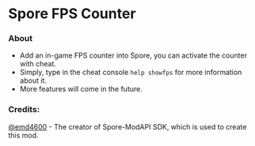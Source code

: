 # Spore FPS Counter
### About
- Add an in-game FPS counter into Spore, you can activate the counter with cheat.
- Simply, type in the cheat console `help showfps` for more information about it.
- More features will come in the future.
### Credits:
[@emd4600](https://github.com/emd4600) - The creator of Spore-ModAPI SDK, which is used to create this mod.
